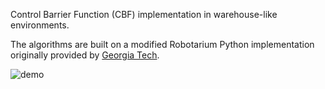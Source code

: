 Control Barrier Function (CBF) implementation in warehouse-like environments.

The algorithms are built on a modified Robotarium Python implementation originally provided by [Georgia Tech](https://www.robotarium.gatech.edu/).



![demo](https://github.com/user-attachments/assets/adee171a-effe-47e0-a881-a4985c7b15a2)

